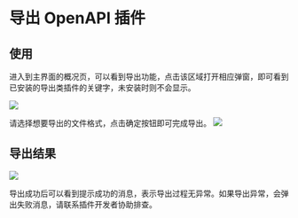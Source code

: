 # 导出 OpenAPI 插件
## 使用

进入到主界面的概况页，可以看到导出功能，点击该区域打开相应弹窗，即可看到已安装的导出类插件的关键字，未安装时则不会显示。

![](https://raw.githubusercontent.com/eolinker/eoapi-extensions/main/shared/assets/images/overview-zh.png)

请选择想要导出的文件格式，点击确定按钮即可完成导出。
![](https://raw.githubusercontent.com/eolinker/eoapi-extensions/main/packages/feature/export/openapi/assets/images/2022-08-23-15-45-40.png)

## 导出结果
![](https://raw.githubusercontent.com/eolinker/eoapi-extensions/main/packages/feature/export/openapi/assets/images/2022-08-23-15-46-23.png)

导出成功后可以看到提示成功的消息，表示导出过程无异常。如果导出异常，会弹出失败消息，请联系插件开发者协助排查。
